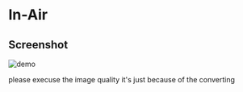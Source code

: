 # In-Air

## Screenshot
![demo](/artwork/demo.gif?raw=true "demo")

please execuse the image quality it's just because of the converting 

